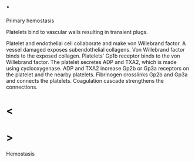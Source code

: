 # .

Primary hemostasis

Platelets bind to vascular walls resulting in transient plugs.

Platelet and endothelial cell collaborate and make von Willebrand factor.
A vessel damaged exposes subendothelial collagens.
Von Willebrand factor binds to the exposed collagen.
Platelets' Gp1b receptor binds to the von Willebrand factor.
The platelet secretes ADP and TXA2, which is made using cyclooxygenase.
ADP and TXA2 increase Gp2b or Gp3a receptors on the platelet and the nearby platelets.
Fibrinogen crosslinks Gp2b and Gp3a and connects the platelets.
Coagulation cascade strengthens the connections.

# <

# >

Hemostasis
